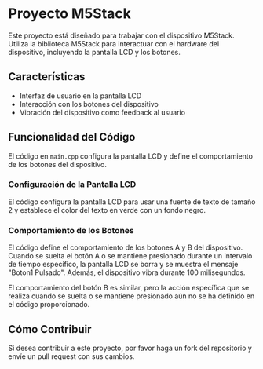 # Proyecto M5Stack

Este proyecto está diseñado para trabajar con el dispositivo M5Stack. Utiliza la biblioteca M5Stack para interactuar con el hardware del dispositivo, incluyendo la pantalla LCD y los botones.

## Características

- Interfaz de usuario en la pantalla LCD
- Interacción con los botones del dispositivo
- Vibración del dispositivo como feedback al usuario

## Funcionalidad del Código

El código en `main.cpp` configura la pantalla LCD y define el comportamiento de los botones del dispositivo.

### Configuración de la Pantalla LCD

El código configura la pantalla LCD para usar una fuente de texto de tamaño 2 y establece el color del texto en verde con un fondo negro.

### Comportamiento de los Botones

El código define el comportamiento de los botones A y B del dispositivo. Cuando se suelta el botón A o se mantiene presionado durante un intervalo de tiempo específico, la pantalla LCD se borra y se muestra el mensaje "Boton1 Pulsado". Además, el dispositivo vibra durante 100 milisegundos.

El comportamiento del botón B es similar, pero la acción específica que se realiza cuando se suelta o se mantiene presionado aún no se ha definido en el código proporcionado.

## Cómo Contribuir

Si desea contribuir a este proyecto, por favor haga un fork del repositorio y envíe un pull request con sus cambios.
